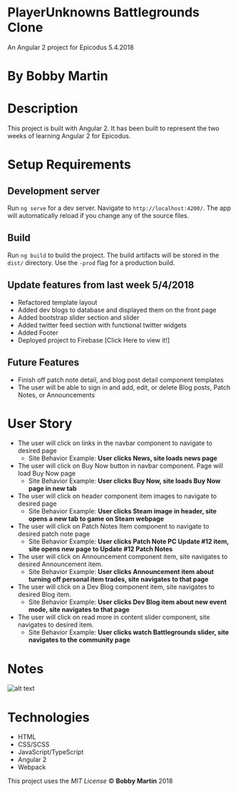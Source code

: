 # PlayerUnknowns Battlegrounds Clone
An Angular 2 project for Epicodus 5.4.2018

# By Bobby Martin

# Description
This project is built with Angular 2. It has been built to represent the two weeks of learning Angular 2 for Epicodus.

# Setup Requirements
## Development server

Run `ng serve` for a dev server. Navigate to `http://localhost:4200/`. The app will automatically reload if you change any of the source files.

## Build

Run `ng build` to build the project. The build artifacts will be stored in the `dist/` directory. Use the `-prod` flag for a production build.

## Update features from last week 5/4/2018
* Refactored template layout
* Added dev blogs to database and displayed them on the front page
* Added bootstrap slider section and slider
* Added twitter feed section with functional twitter widgets
* Added Footer
* Deployed project to Firebase [Click Here to view it!]

## Future Features
* Finish off patch note detail, and blog post detail component templates
* The user will be able to sign in and add, edit, or delete Blog posts, Patch Notes, or Announcements

# User Story
* The user will click on links in the navbar component to navigate to desired page
  * Site Behavior Example: **User clicks News, site loads news page**
* The user will click on Buy Now button in navbar component. Page will load Buy Now page
  * Site Behavior Example: **User clicks Buy Now, site loads Buy Now page in new tab**
* The user will click on header component item images to navigate to desired page
  * Site Behavior Example: **User clicks Steam image in header, site opens a new tab to game on Steam webpage**
* The user will click on Patch Notes Item component to navigate to desired patch note page
  * Site Behavior Example: **User clicks Patch Note PC Update #12 item, site opens new page to Update #12 Patch Notes**
* The user will click on Announcement component item, site navigates to desired Announcement item.
  * Site Behavior Example: **User clicks Announcement item about turning off personal item trades, site navigates to that page**
* The user will click on a Dev Blog component item, site navigates to desired Blog item.
  * Site Behavior Example: **User clicks Dev Blog item about new event mode, site navigates to that page**
* The user will click on read more in content slider component, site navigates to desired item.
  * Site Behavior Example: **User clicks watch Battlegrounds slider, site navigates to the community page**

# Notes
![alt text](https://github.com/bobbymart1n/pubg-site-clone/blob/master/src/assets/pubg-wireframe.JPG?raw=true "Site Wireframe")

# Technologies
* HTML
* CSS/SCSS
* JavaScript/TypeScript
* Angular 2
* Webpack

This project uses the _MIT License_
&copy; **Bobby Martin** 2018

